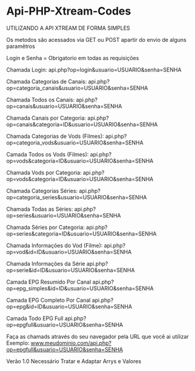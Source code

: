 # Api-PHP-Xtream-Codes
UTILIZANDO A API XTREAM DE FORMA SIMPLES
  
Os metodos são acessados via GET ou POST apartir do envio de alguns paramêtros
 
  Login e Senha = Obrigatorio em todas as requisições
 
  Chamada Login: 
  api.php?op=login&usuario=USUARIO&senha=SENHA
 
  Chamada Categorias de Canais:
  api.php?op=categoria_canais&usuario=USUARIO&senha=SENHA
 
  Chamada Todos os Canais:
  api.php?op=canais&usuario=USUARIO&senha=SENHA
 
  Chamada Canais por Categoria:
  api.php?op=canais&categoria=ID&usuario=USUARIO&senha=SENHA
 
  Chamada Categorias de Vods (Filmes):
  api.php?op=categoria_vods&usuario=USUARIO&senha=SENHA
 
  Camada Todos os Vods (Filmes):
  api.php?op=vods&categoria=ID&usuario=USUARIO&senha=SENHA
 
  Chamada Vods por Categoria:
  api.php?op=vods&categoria=ID&usuario=USUARIO&senha=SENHA
 
  Chamada Categorias Séries:
  api.php?op=categoria_series&usuario=USUARIO&senha=SENHA
 
  Chamada Todas as Séries:
  api.php?op=series&usuario=USUARIO&senha=SENHA
 
  Chamada Séries por Categoria:
  api.php?op=series&categoria=ID&usuario=USUARIO&senha=SENHA
 
  Chamada Informações do Vod (Filme):
  api.php?op=vod&id=ID&usuario=USUARIO&senha=SENHA
 
  Chamada Informações da Série
  api.php?op=serie&id=ID&usuario=USUARIO&senha=SENHA
 
  Camada EPG Resumido Por Canal
  api.php?op=epg_simples&id=ID&usuario=USUARIO&senha=SENHA
 
  Camada EPG Completo Por Canal
  api.php?op=epg&id=ID&usuario=USUARIO&senha=SENHA
 
  Camada Todo EPG Full
  api.php?op=epgfull&usuario=USUARIO&senha=SENHA
 
 
  Faça as chamads através do seu navegador pela URL que você ai utilizar 
  Exemplo: www.meudominio.com/api.php?op=epgfull&usuario=USUARIO&senha=SENHA
 
  Verão 1.0 
  Necessário Tratar e Adaptar Arrys e Valores
